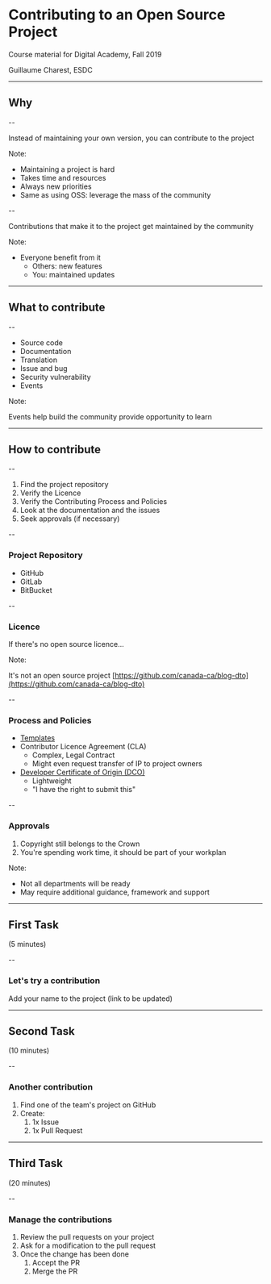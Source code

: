 # Contributing to an Open Source Project

Course material for Digital Academy, Fall 2019

Guillaume Charest, ESDC

<!--markdownlint-disable MD035-->

---

## Why

--

Instead of maintaining your own version, you can contribute to the project

Note:

* Maintaining a project is hard
* Takes time and resources
* Always new priorities
* Same as using OSS: leverage the mass of the community

--

Contributions that make it to the project get maintained by the community

Note:

* Everyone benefit from it
  * Others: new features
  * You: maintained updates

---

## What to contribute

--

* Source code
* Documentation
* Translation
* Issue and bug
* Security vulnerability
* Events

Note:

Events help build the community provide opportunity to learn

---

## How to contribute

--

1. Find the project repository
1. Verify the Licence
1. Verify the Contributing Process and Policies
1. Look at the documentation and the issues
1. Seek approvals (if necessary)

--

### Project Repository

* GitHub
* GitLab
* BitBucket

--

### Licence

If there's no open source licence...

Note:

It's not an open source project
[https://github.com/canada-ca/blog-dto](https://github.com/canada-ca/blog-dto)

--

### Process and Policies

* [Templates](https://help.github.com/en/github/building-a-strong-community/configuring-issue-templates-for-your-repository)
* Contributor Licence Agreement (CLA)
  * Complex, Legal Contract
  * Might even request transfer of IP to project owners
* [Developer Certificate of Origin (DCO)](https://developercertificate.org/)
  * Lightweight
  * "I have the right to submit this"

--

### Approvals

1. Copyright still belongs to the Crown
2. You're spending work time, it should be part of your workplan

Note:

* Not all departments will be ready
* May require additional guidance, framework and support

---

## First Task

(5 minutes)

--

### Let's try a contribution

Add your name to the project (link to be updated)

---

## Second Task

(10 minutes)

--

### Another contribution

1. Find one of the team's project on GitHub
2. Create:
   1. 1x Issue
   2. 1x Pull Request

---

## Third Task

(20 minutes)

--

### Manage the contributions

1. Review the pull requests on your project
2. Ask for a modification to the pull request
3. Once the change has been done
   1. Accept the PR
   2. Merge the PR

<!--markdownlint-enable MD035-->
